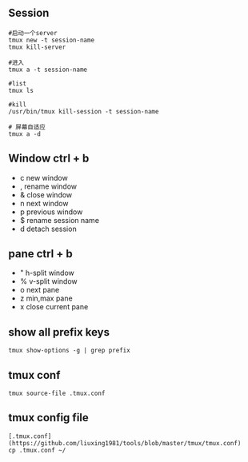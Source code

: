 ## Session
```
#启动一个server
tmux new -t session-name
tmux kill-server

#进入
tmux a -t session-name

#list
tmux ls

#kill
/usr/bin/tmux kill-session -t session-name

# 屏幕自适应
tmux a -d
```

## Window ctrl + b 
* c new window
* , rename window
* & close window
* n next window
* p previous window
* $ rename session name
* d detach session

## pane ctrl + b 
* " h-split window
* % v-split window
* o next pane
* z min,max pane
* x close current pane

## show all prefix keys
```
tmux show-options -g | grep prefix
```

## tmux conf
```
tmux source-file .tmux.conf
```

## tmux config file
```
[.tmux.conf](https://github.com/liuxing1981/tools/blob/master/tmux/tmux.conf)
cp .tmux.conf ~/
```

